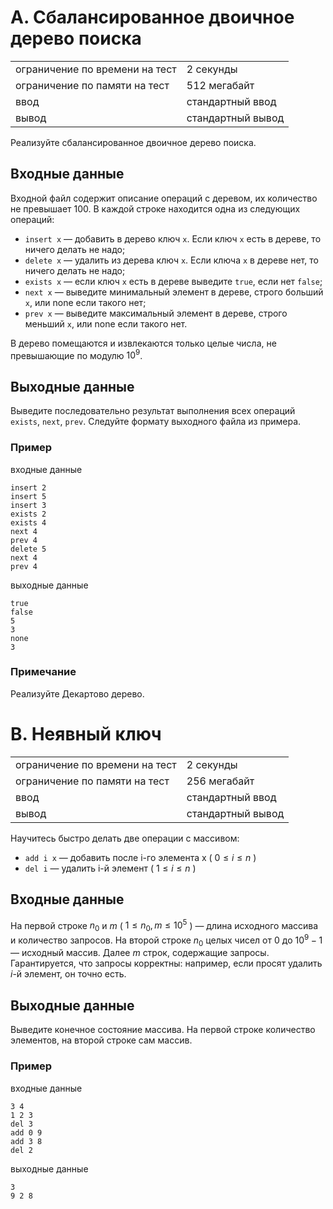 # A. Сбалансированное двоичное дерево поиска

|                                |                   |
| ------------------------------ | ----------------- |
| ограничение по времени на тест | 2 секунды         |
| ограничение по памяти на тест  | 512 мегабайт      |
| ввод                           | стандартный ввод  |
| вывод                          | стандартный вывод |

Реализуйте сбалансированное двоичное дерево поиска.

## Входные данные
Входной файл содержит описание операций с деревом, их количество не превышает 100. В каждой строке находится одна из следующих операций:

- `insert x` — добавить в дерево ключ `x`. Если ключ `x` есть в дереве, то ничего делать не надо;
- `delete x` — удалить из дерева ключ `x`. Если ключа `x` в дереве нет, то ничего делать не надо;
- `exists x` — если ключ `x` есть в дереве выведите `true`, если нет `false`;
- `next x` — выведите минимальный элемент в дереве, строго больший `x`, или none если такого нет;
- `prev x` — выведите максимальный элемент в дереве, строго меньший `x`, или none если такого нет.

В дерево помещаются и извлекаются только целые числа, не превышающие по модулю $10^9$.

## Выходные данные
Выведите последовательно результат выполнения всех операций `exists`, `next`, `prev`. Следуйте формату выходного файла из примера.

### Пример
входные данные
```
insert 2
insert 5
insert 3
exists 2
exists 4
next 4
prev 4
delete 5
next 4
prev 4
```
выходные данные
```
true
false
5
3
none
3
```

### Примечание
Реализуйте Декартово дерево.




# B. Неявный ключ

|                                |                   |
| ------------------------------ | ----------------- |
| ограничение по времени на тест | 2 секунды         |
| ограничение по памяти на тест  | 256 мегабайт      |
| ввод                           | стандартный ввод  |
| вывод                          | стандартный вывод |

Научитесь быстро делать две операции с массивом:  

- `add i x` — добавить после i-го элемента x ( $0 \leq i \leq n$ )
- `del i` — удалить i-й элемент ( $1 \leq i \leq n$ )

## Входные данные
На первой строке $n_0$ и $m$ ( $1 \leq n_0, m \leq 10^5$ ) — длина исходного массива и количество запросов. 
На второй строке $n_0$ целых чисел от $0$ до $10^9 - 1$ — исходный массив. 
Далее $m$ строк, содержащие запросы. Гарантируется, что запросы корректны: например, если просят удалить $i$-й элемент, он точно есть.

## Выходные данные
Выведите конечное состояние массива. На первой строке количество элементов, на второй строке сам массив.

### Пример
входные данные
```
3 4
1 2 3
del 3
add 0 9
add 3 8
del 2
```
выходные данные
```
3
9 2 8 
```
